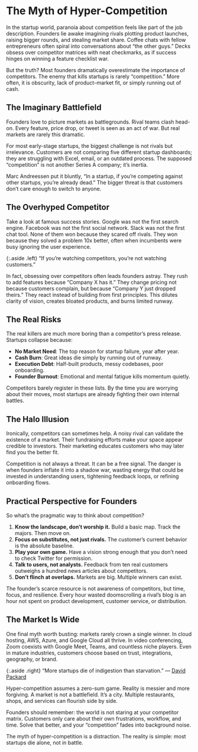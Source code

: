 # The Myth of Hyper-Competition

In the startup world, paranoia about competition feels like part of the job description. Founders lie awake imagining rivals plotting product launches, raising bigger rounds, and stealing market share. Coffee chats with fellow entrepreneurs often spiral into conversations about “the other guys.” Decks obsess over competitor matrices with neat checkmarks, as if success hinges on winning a feature checklist war.  

But the truth? Most founders dramatically overestimate the importance of competitors. The enemy that kills startups is rarely “competition.” More often, it is obscurity, lack of product–market fit, or simply running out of cash.

## The Imaginary Battlefield

Founders love to picture markets as battlegrounds. Rival teams clash head-on. Every feature, price drop, or tweet is seen as an act of war. But real markets are rarely this dramatic.  

For most early-stage startups, the biggest challenge is not rivals but irrelevance. Customers are not comparing five different startup dashboards; they are struggling with Excel, email, or an outdated process. The supposed “competition” is not another Series A company; it’s inertia.  

Marc Andreessen put it bluntly, “In a startup, if you’re competing against other startups, you’re already dead.” The bigger threat is that customers don’t care enough to switch to anyone.

## The Overhyped Competitor

Take a look at famous success stories. Google was not the first search engine. Facebook was not the first social network. Slack was not the first chat tool. None of them won because they scared off rivals. They won because they solved a problem 10x better, often when incumbents were busy ignoring the user experience.  

{:.aside .left}
“If you’re watching competitors, you’re not watching customers.”

In fact, obsessing over competitors often leads founders astray. They rush to add features because “Company X has it.” They change pricing not because customers complain, but because “Company Y just dropped theirs.” They react instead of building from first principles. This dilutes clarity of vision, creates bloated products, and burns limited runway.

## The Real Risks

The real killers are much more boring than a competitor’s press release. Startups collapse because: 

- **No Market Need**: The top reason for startup failure, year after year.  
- **Cash Burn**: Great ideas die simply by running out of runway.  
- **Execution Debt**: Half-built products, messy codebases, poor onboarding.  
- **Founder Burnout**: Emotional and mental fatigue kills momentum quietly.  

Competitors barely register in these lists. By the time you are worrying about their moves, most startups are already fighting their own internal battles.

## The Halo Illusion

Ironically, competitors can sometimes help. A noisy rival can validate the existence of a market. Their fundraising efforts make your space appear credible to investors. Their marketing educates customers who may later find you the better fit.  

Competition is not always a threat. It can be a free signal. The danger is when founders inflate it into a shadow war, wasting energy that could be invested in understanding users, tightening feedback loops, or refining onboarding flows.

## Practical Perspective for Founders

So what’s the pragmatic way to think about competition?

1. **Know the landscape, don’t worship it.** Build a basic map. Track the majors. Then move on.  
2. **Focus on substitutes, not just rivals.** The customer’s current behavior is the absolute baseline.  
3. **Play your own game.** Have a vision strong enough that you don’t need to check Twitter for permission.  
4. **Talk to users, not analysts.** Feedback from ten real customers outweighs a hundred news articles about competitors.  
5. **Don’t flinch at overlaps.** Markets are big. Multiple winners can exist.  

The founder’s scarce resource is not awareness of competitors, but time, focus, and resilience. Every hour wasted doomscrolling a rival’s blog is an hour not spent on product development, customer service, or distribution.

## The Market Is Wide

One final myth worth busting: markets rarely crown a single winner. In cloud hosting, AWS, Azure, and Google Cloud all thrive. In video conferencing, Zoom coexists with Google Meet, Teams, and countless niche players. Even in mature industries, customers choose based on trust, integrations, geography, or brand.  

{:.aside .right}
“More startups die of indigestion than starvation.” — [David Packard](https://en.wikipedia.org/wiki/David_Packard)

Hyper-competition assumes a zero-sum game. Reality is messier and more forgiving. A market is not a battlefield. It’s a city. Multiple restaurants, shops, and services can flourish side by side.

Founders should remember: the world is not staring at your competitor matrix. Customers only care about their own frustrations, workflow, and time. Solve that better, and your “competition” fades into background noise.  

The myth of hyper-competition is a distraction. The reality is simple: most startups die alone, not in battle.